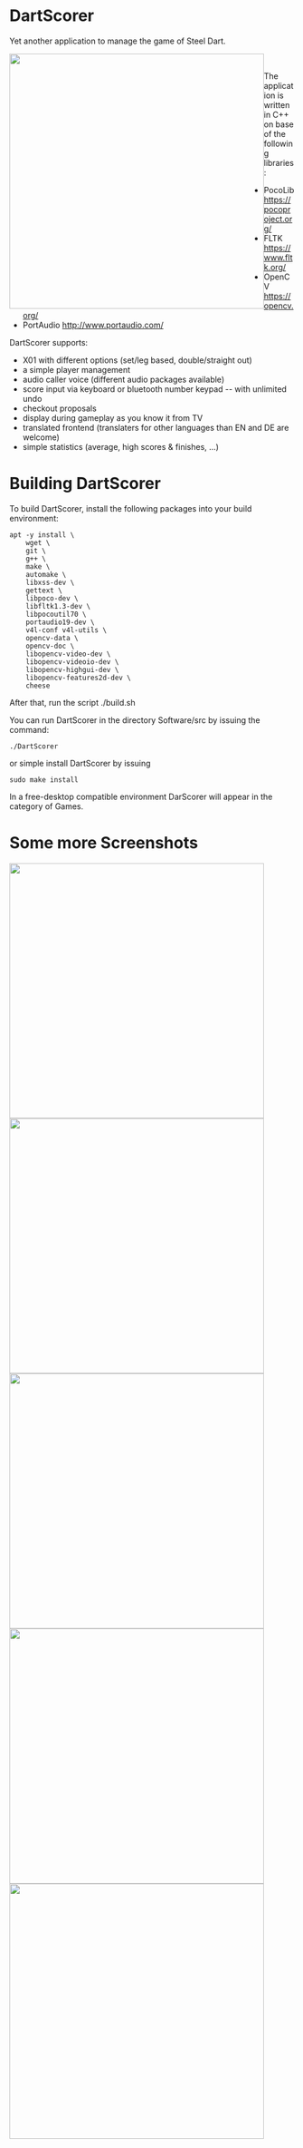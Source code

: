 # DartScorer
Yet another application to manage the game of Steel Dart.

<div style="float:left;">
<img src="Resources/Screenshots/DartScorer-Screenshot-Welcome.png" height="450px">
</div>

&nbsp;

The application is written in C++ on base of the following libraries:

- PocoLib https://pocoproject.org/
- FLTK https://www.fltk.org/
- OpenCV https://opencv.org/
- PortAudio http://www.portaudio.com/

DartScorer supports:

- X01 with different options (set/leg based, double/straight out)
- a simple player management
- audio caller voice (different audio packages available)
- score input via keyboard or bluetooth number keypad -- with unlimited undo
- checkout proposals
- display during gameplay as you know it from TV
- translated frontend (translaters for other languages than EN and DE are welcome)
- simple statistics (average, high scores & finishes, ...)

# Building DartScorer

To build DartScorer, install the following packages into your
build environment:

```
apt -y install \
	wget \
	git \
	g++ \
	make \
	automake \
	libxss-dev \
	gettext \
	libpoco-dev \
	libfltk1.3-dev \
	libpocoutil70 \
	portaudio19-dev \
	v4l-conf v4l-utils \
	opencv-data \
	opencv-doc \
	libopencv-video-dev \
	libopencv-videoio-dev \
	libopencv-highgui-dev \
	libopencv-features2d-dev \
	cheese
```

After that, run the script ./build.sh

You can run DartScorer in the directory Software/src by issuing the command:

```
./DartScorer
```

or simple install DartScorer by issuing

```
sudo make install
```

In a free-desktop compatible environment DarScorer will appear in the category of Games.


# Some more Screenshots

<div style="float:left;">
<img src="Resources/Screenshots/DartScorer-Screenshot-ChoosePlayers.png" height="450px">
</div>

<div style="float:left;">
<img src="Resources/Screenshots/DartScorer-Screenshot-Options.png" height="450px">
</div>

<div style="float:left;">
<img src="Resources/Screenshots/DartScorer-Screenshot-ChoosePlayers.png" height="450px">
</div>

<div style="float:left;">
<img src="Resources/Screenshots/DartScorer-Screenshot-Game-X01-Options.png" height="450px">
</div>

<div style="float:left;">
<img src="Resources/Screenshots/DartScorer-Screenshot-Game-X01-Play.png" height="450px">
</div>
